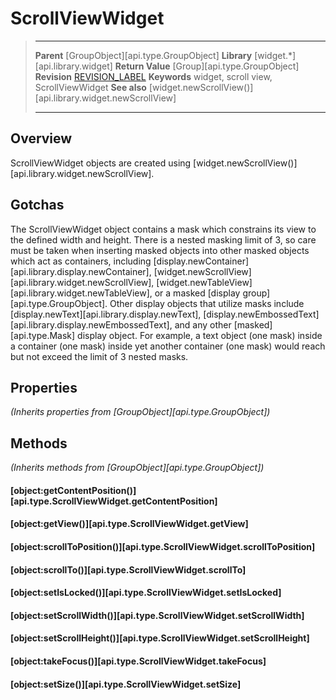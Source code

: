 # ScrollViewWidget

> --------------------- ------------------------------------------------------------------------------------------
> __Parent__ 			[GroupObject][api.type.GroupObject]
> __Library__           [widget.*][api.library.widget]
> __Return Value__		[Group][api.type.GroupObject]
> __Revision__          [REVISION_LABEL](REVISION_URL)
> __Keywords__          widget, scroll view, ScrollViewWidget
> __See also__          [widget.newScrollView()][api.library.widget.newScrollView]
> --------------------- ------------------------------------------------------------------------------------------

## Overview

ScrollViewWidget objects are created using [widget.newScrollView()][api.library.widget.newScrollView].


## Gotchas

The ScrollViewWidget object contains a mask which constrains its view to the defined width and height. There is a nested masking limit of 3, so care must be taken when inserting masked objects into other masked objects which act as containers, including [display.newContainer][api.library.display.newContainer], [widget.newScrollView][api.library.widget.newScrollView], [widget.newTableView][api.library.widget.newTableView], or a masked [display&nbsp;group][api.type.GroupObject]. Other display objects that utilize masks include [display.newText][api.library.display.newText], [display.newEmbossedText][api.library.display.newEmbossedText], and any other [masked][api.type.Mask] display object. For example, a text object (one&nbsp;mask) inside a container (one&nbsp;mask) inside yet another container (one&nbsp;mask) would reach but not exceed the limit of 3 nested masks.


## Properties

_(Inherits properties from [GroupObject][api.type.GroupObject])_


## Methods

_(Inherits methods from [GroupObject][api.type.GroupObject])_

#### [object:getContentPosition()][api.type.ScrollViewWidget.getContentPosition]
#### [object:getView()][api.type.ScrollViewWidget.getView]
#### [object:scrollToPosition()][api.type.ScrollViewWidget.scrollToPosition]
#### [object:scrollTo()][api.type.ScrollViewWidget.scrollTo]
#### [object:setIsLocked()][api.type.ScrollViewWidget.setIsLocked]
#### [object:setScrollWidth()][api.type.ScrollViewWidget.setScrollWidth]
#### [object:setScrollHeight()][api.type.ScrollViewWidget.setScrollHeight]
#### [object:takeFocus()][api.type.ScrollViewWidget.takeFocus]
#### [object:setSize()][api.type.ScrollViewWidget.setSize]
